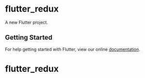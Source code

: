 # flutter_redux

A new Flutter project.

## Getting Started

For help getting started with Flutter, view our online
[documentation](https://flutter.io/).
# flutter_redux
